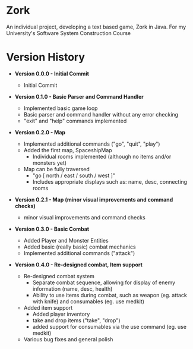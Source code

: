 # Zork
An individual project, developing a text based game, Zork in Java. For my University's Software System Construction Course

# Version History

* __Version 0.0.0 - Initial Commit__
    * Initial Commit
    
* __Version 0.1.0 - Basic Parser and Command Handler__
    * Implemented basic game loop
    * Basic parser and command handler without any error checking
    * "exit" and "help" commands implemented
    
* __Version 0.2.0 - Map__
    * Implemented additional commands ("go", "quit", "play")
    * Added the first map, SpaceshipMap
        * Individual rooms implemented (although no items and/or monsters yet)
    * Map can be fully traversed
        * "go [ north / east / south / west ]"
        * Includes appropriate displays such as: name, desc, connecting rooms

* __Version 0.2.1 - Map (minor visual improvements and command checks)__
    * minor visual improvements and command checks

* __Version 0.3.0 - Basic Combat__
    * Added Player and Monster Entities
    * Added basic (really basic) combat mechanics
    * Implemented additional commands ("attack")
    
* __Version 0.4.0 - Re-designed combat, Item support__
    * Re-designed combat system
        * Separate combat sequence, allowing for display of enemy information (name, desc, health)
        * Ability to use items during combat, such as weapon (eg. attack with knife) and consumables (eg. use medkit)
    * Added item support
        * Added player inventory
        * take and drop items ("take", "drop")
        * added support for consumables via the use command (eg. use medkit)
    * Various bug fixes and general polish